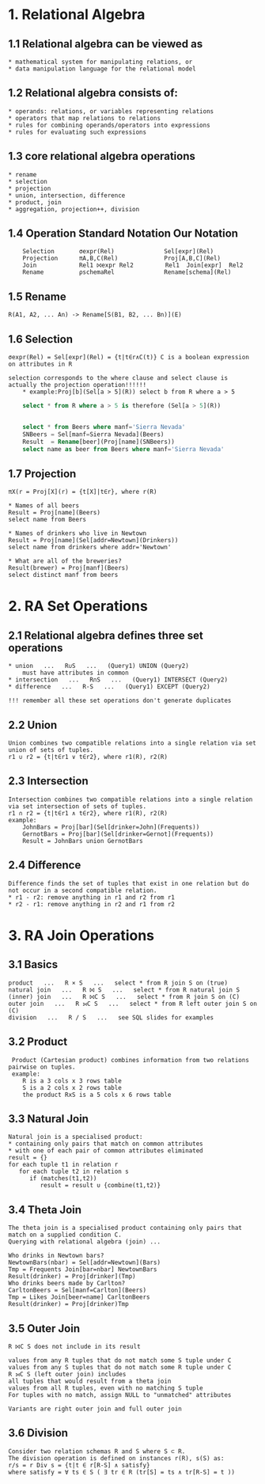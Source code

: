 # 1. Relational Algebra

## 1.1 Relational algebra can be viewed as
	* mathematical system for manipulating relations, or
	* data manipulation language for the relational model

## 1.2 Relational algebra consists of:
	* operands: relations, or variables representing relations
	* operators that map relations to relations
	* rules for combining operands/operators into expressions
	* rules for evaluating such expressions

## 1.3 core relational algebra operations
	* rename
	* selection
	* projection
	* union, intersection, difference
	* product, join
	* aggregation, projection++, division

## 1.4 Operation		Standard Notation		Our Notation
		Selection		σexpr(Rel)				Sel[expr](Rel)
		Projection		πA,B,C(Rel)				Proj[A,B,C](Rel)
		Join			Rel1 ⨝expr Rel2			Rel1  Join[expr]  Rel2
		Rename			ρschemaRel				Rename[schema](Rel)

## 1.5 Rename
	R(A1, A2, ... An) -> Rename[S(B1, B2, ... Bn)](E)

## 1.6 Selection
	σexpr(Rel) = Sel[expr](Rel) = {t|t∈r∧C(t)} C is a boolean expression on attributes in R

	selection corresponds to the where clause and select clause is actually the projection operation!!!!!!
		* example:Proj[b](Sel[a > 5](R)) select b from R where a > 5
```sql
	select * from R where a > 5 is therefore (Sel[a > 5](R))


	select * from Beers where manf='Sierra Nevada'
	SNBeers = Sel[manf=Sierra Nevada](Beers)
	Result  = Rename[beer](Proj[name](SNBeers))
	select name as beer from Beers where manf='Sierra Nevada'
```

## 1.7 Projection
	πX(r = Proj[X](r) = {t[X]|t∈r}, where r(R)

	* Names of all beers
	Result = Proj[name](Beers)
	select name from Beers

	* Names of drinkers who live in Newtown
	Result = Proj[name](Sel[addr=Newtown](Drinkers))
	select name from drinkers where addr='Newtown'

	* What are all of the breweries?
	Result(brewer) = Proj[manf](Beers)
	select distinct manf from beers

# 2. RA Set Operations

## 2.1 Relational algebra defines three set operations
	* union   ...   R∪S   ...   (Query1) UNION (Query2)
		must have attributes in common
	* intersection   ...   R∩S   ...   (Query1) INTERSECT (Query2)
	* difference   ...   R-S   ...   (Query1) EXCEPT (Query2)

	!!! remember all these set operations don't generate duplicates

## 2.2 Union
	Union combines two compatible relations into a single relation via set union of sets of tuples.
	r1 ∪ r2 = {t|t∈r1 ∨ t∈r2}, where r1(R), r2(R)

## 2.3 Intersection
	Intersection combines two compatible relations into a single relation via set intersection of sets of tuples.
	r1 ∩ r2 = {t|t∈r1 ∧ t∈r2}, where r1(R), r2(R)
	example:
		JohnBars = Proj[bar](Sel[drinker=John](Frequents))
		GernotBars = Proj[bar](Sel[drinker=Gernot](Frequents))
		Result = JohnBars union GernotBars

## 2.4 Difference
	Difference finds the set of tuples that exist in one relation but do not occur in a second compatible relation.
	* r1 - r2: remove anything in r1 and r2 from r1
	* r2 - r1: remove anything in r2 and r1 from r2

# 3. RA Join Operations

## 3.1 Basics
	product   ...   R × S   ...   select * from R join S on (true)
	natural join   ...   R ⨝ S   ...   select * from R natural join S
	(inner) join   ...   R ⨝C S   ...   select * from R join S on (C)
	outer join   ...   R ⟕C S   ...   select * from R left outer join S on (C)
	division   ...   R / S   ...   see SQL slides for examples

## 3.2 Product
	 Product (Cartesian product) combines information from two relations pairwise on tuples.
	 example:
	 	R is a 3 cols x 3 rows table
	 	S is a 2 cols x 2 rows table
	 	the product RxS is a 5 cols x 6 rows table

## 3.3 Natural Join
	Natural join is a specialised product:
	* containing only pairs that match on common attributes
	* with one of each pair of common attributes eliminated
	result = {}
	for each tuple t1 in relation r
	   for each tuple t2 in relation s
	      if (matches(t1,t2))
	         result = result ∪ {combine(t1,t2)}

## 3.4 Theta Join
	The theta join is a specialised product containing only pairs that match on a supplied condition C.
	Querying with relational algebra (join) ...

	Who drinks in Newtown bars?
	NewtownBars(nbar) = Sel[addr=Newtown](Bars)
	Tmp = Frequents Join[bar=nbar] NewtownBars
	Result(drinker) = Proj[drinker](Tmp)
	Who drinks beers made by Carlton?
	CarltonBeers = Sel[manf=Carlton](Beers)
	Tmp = Likes Join[beer=name] CarltonBeers
	Result(drinker) = Proj[drinker)Tmp

## 3.5 Outer Join
	R ⨝C S does not include in its result

	values from any R tuples that do not match some S tuple under C
	values from any S tuples that do not match some R tuple under C
	R ⟕C S (left outer join) includes
	all tuples that would result from a theta join
	values from all R tuples, even with no matching S tuple
	For tuples with no match, assign NULL to "unmatched" attributes

	Variants are right outer join and full outer join

## 3.6 Division
	Consider two relation schemas R and S where S ⊂ R.
	The division operation is defined on instances r(R), s(S) as:
	r/s = r Div s = {t|t ∈ r[R-S] ∧ satisfy}
	where satisfy = ∀ ts ∈ S ( ∃ tr ∈ R (tr[S] = ts ∧ tr[R-S] = t ))

	
